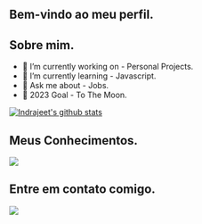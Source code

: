## Bem-vindo ao meu perfil.

## Sobre mim.

- 🔭 I’m currently working on - Personal Projects.
- 🌱 I’m currently learning - Javascript.
- 💬 Ask me about - Jobs.
- 🥅 2023 Goal - To The Moon.

[![Indrajeet's github stats](https://github-readme-stats.vercel.app/api?username=nicholas-developer&count_private=true&include_all_commits=true&theme=vue)](https://google.com)

## Meus Conhecimentos.

<a href="https://skillicons.dev">
    <img src="https://skillicons.dev/icons?i=markdown,vercel,bash,figma,vscode,html,css,js,"/>
</a>

## Entre em contato comigo.

<a href="https://skillicons.dev">
    <img src="https://skillicons.dev/icons?i=discord,github,linkedin,twitter,instagram"/>
</a>